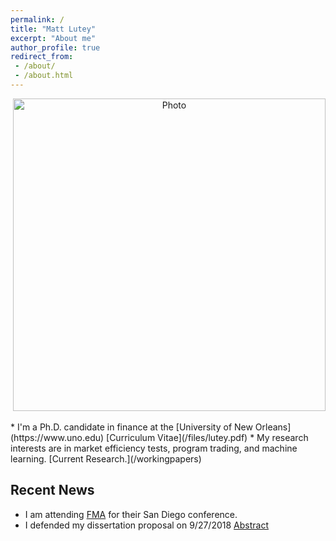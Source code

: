 ```yaml
---
permalink: /
title: "Matt Lutey"
excerpt: "About me"
author_profile: true
redirect_from:
 - /about/
 - /about.html
---
```

<p align="center">
  <img src="https://yetul.github.io/files/conference1.jpg?raw=true" alt="Photo" style="width: 500px;"/>
</p>
<!-- <p align="center">
  <img src="https://yetul.github.io/files/HS.jpg?raw=true" alt="Photo" style="width: 500px;"/>
</p> -->
* I'm a Ph.D. candidate in finance at the [University of New Orleans](https://www.uno.edu) [Curriculum Vitae](/files/lutey.pdf)
 <!-- * I'm a Ph.D. candidate in finance at the [University of New Orleans](https://www.uno.edu) [Curriculum Vitae](/files/lutey.pdf) My Doctoral Advisor is [Neal Maroney](http://www.uno.edu/coba/EconomicsFinance/FacultyStaff/NMaroney.aspx). -->
 <!-- * I graduated with my Bachelors of Science and Masters in Business Administration from [Northern Michigan University](https://www.nmu.edu) -->
<!--* I published in Cabel's listed journals while attending my MBA [[Recent Publication]](/files/lutey2.pdf)-->
* My research interests are in market efficiency tests, program trading, and machine learning. [Current Research.](/workingpapers)<!--[Working Papers](/workingpapers)
<!-- * Please [contact](/contact) me if you are interested in working together. -->  
<!-- [conferences](/conferences), [service](/service), and [contact info](/contact)  -->

<!-- * I'm interested in collaborating with other students and scholars for new works including game theory, corporate finance, market efficiency, and other studies. Please [contact](/contact) me if you are interested in working together. -->

## Recent News
* I am attending [FMA](http://fma.org) for their San Diego conference.
* I defended my dissertation proposal on 9/27/2018 [Abstract](/workingpapers)

